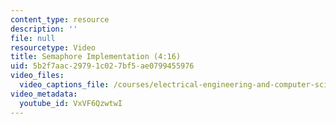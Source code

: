 ```yaml
---
content_type: resource
description: ''
file: null
resourcetype: Video
title: Semaphore Implementation (4:16)
uid: 5b2f7aac-2979-1c02-7bf5-ae0799455976
video_files:
  video_captions_file: /courses/electrical-engineering-and-computer-science/6-004-computation-structures-spring-2017/c19/c19s2/c19s2v4/semaphore-implementation-4-16-/VxVF6QzwtwI.vtt
video_metadata:
  youtube_id: VxVF6QzwtwI
---
```

